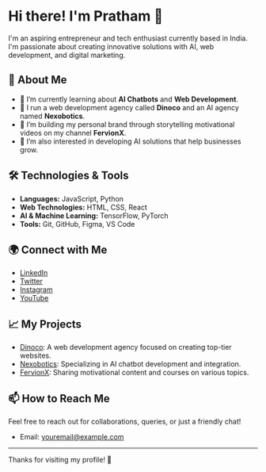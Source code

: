 # Hi there! I'm Pratham 👋

I'm an aspiring entrepreneur and tech enthusiast currently based in India. I'm passionate about creating innovative solutions with AI, web development, and digital marketing.

## 🚀 About Me

- 🌱 I’m currently learning about **AI Chatbots** and **Web Development**.
- 💼 I run a web development agency called **Dinoco** and an AI agency named **Nexobotics**.
- 🎥 I’m building my personal brand through storytelling motivational videos on my channel **FervionX**.
- 🤖 I’m also interested in developing AI solutions that help businesses grow.

## 🛠️ Technologies & Tools

- **Languages:** JavaScript, Python
- **Web Technologies:** HTML, CSS, React
- **AI & Machine Learning:** TensorFlow, PyTorch
- **Tools:** Git, GitHub, Figma, VS Code

## 🌍 Connect with Me

- [LinkedIn](https://www.linkedin.com/in/prathams711)
- [Twitter](https://twitter.com/yourprofile)
- [Instagram](https://instagram.com/pro.x.ace)
- [YouTube](https://youtube.com/c/FervionX)

## 📈 My Projects

- [Dinoco](https://github.com/yourusername/dinoco): A web development agency focused on creating top-tier websites.
- [Nexobotics](https://github.com/yourusername/nexobotics): Specializing in AI chatbot development and integration.
- [FervionX](https://youtube.com/c/FervionX): Sharing motivational content and courses on various topics.

## 📫 How to Reach Me

Feel free to reach out for collaborations, queries, or just a friendly chat!

- Email: youremail@example.com

---

Thanks for visiting my profile! 🌟
